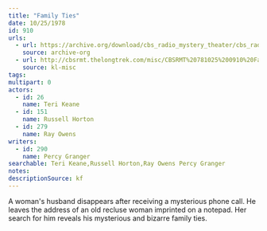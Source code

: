 ```yaml
---
title: "Family Ties"
date: 10/25/1978
id: 910
urls: 
  - url: https://archive.org/download/cbs_radio_mystery_theater/cbs_radio_mystery_theater-0901-0950.zip/cbs_radio_mystery_theater-0901-0950%2Fcbsrmt_0910_family_ties.mp3
    source: archive-org
  - url: http://cbsrmt.thelongtrek.com/misc/CBSRMT%20781025%200910%20Family%20Ties_wbbm.mp3
    source: kl-misc
tags: 
multipart: 0
actors:  
  - id: 26
    name: Teri Keane  
  - id: 151
    name: Russell Horton  
  - id: 279
    name: Ray Owens
writers:  
  - id: 290
    name: Percy Granger
searchable: Teri Keane,Russell Horton,Ray Owens Percy Granger
notes: 
descriptionSource: kf
---
```

A woman's husband disappears after receiving a mysterious phone call. He leaves the address of an old recluse woman imprinted on a notepad. Her search for him reveals his mysterious and bizarre family ties.